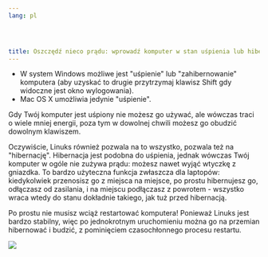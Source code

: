 ```yaml
---
lang: pl
﻿



title: Oszczędź nieco prądu: wprowadź komputer w stan uśpienia lub hibernacji
---
```


<ul>
<li>W system Windows możliwe jest "uśpienie" lub "zahibernowanie" komputera (aby
uzyskać to drugie przytrzymaj klawisz Shift gdy widoczne jest okno
wylogowania).</li>
<li>Mac OS X umożliwia jedynie "uśpienie".</li>
</ul>

Gdy Twój komputer jest uśpiony nie możesz go używać, ale wówczas traci
o wiele mniej energii, poza tym w dowolnej chwili możesz go obudzić
dowolnym klawiszem.

Oczywiście, Linuks również pozwala na to wszystko, pozwala też na
"hibernację". Hibernacja jest podobna do uśpienia, jednak wówczas Twój
komputer w ogóle nie zużywa prądu: możesz nawet wyjąć wtyczkę z gniazdka.
To bardzo użyteczna funkcja zwłaszcza dla laptopów: kiedykolwiek przenosisz
go z miejsca na miejsce, po prostu hibernujesz go, odłączasz od zasilania,
i na miejscu podłączasz z powrotem - wszystko wraca wtedy do stanu dokładnie
takiego, jak tuż przed hibernacją.

Po prostu nie musisz wciąż restartować komputera! Ponieważ Linuks jest
bardzo stabilny, więc po jednokrotnym uruchomieniu można go na przemian
hibernować i budzić, z pominięciem czasochłonnego procesu restartu.

<img src="Images/suspend_hibernate_thumb.png" />



